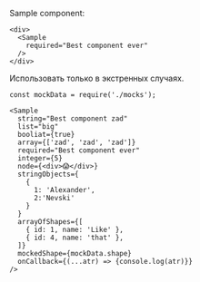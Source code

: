 
Sample component:

    <div>
      <Sample
        required="Best component ever"
      />
    </div>

Использовать только в экстренных случаях.

    const mockData = require('./mocks');

    <Sample
      string="Best component zad"
      list="big"
      booliat={true}
      array={['zad', 'zad', 'zad']}
      required="Best component ever"
      integer={5}
      node={<div>😱</div>}
      stringObjects={
        {
          1: 'Alexander',
          2:'Nevski'
        }
      }
      arrayOfShapes={[
        { id: 1, name: 'Like' },
        { id: 4, name: 'that' },
      ]}
      mockedShape={mockData.shape}
      onCallback={(...atr) => {console.log(atr)}}
    />
